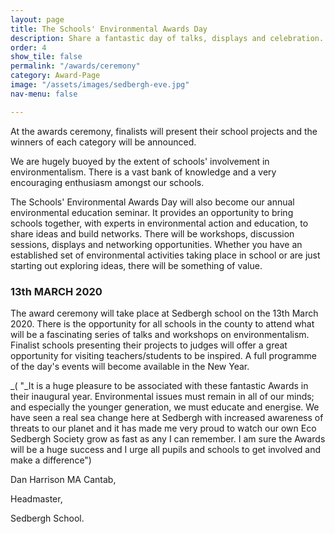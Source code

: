 ```yaml
---
layout: page
title: The Schools' Environmental Awards Day
description: Share a fantastic day of talks, displays and celebration.
order: 4
show_tile: false
permalink: "/awards/ceremony"
category: Award-Page
image: "/assets/images/sedbergh-eve.jpg"
nav-menu: false

---
```

At the awards ceremony, finalists will present their school projects and the winners of each category will be announced.

We are hugely buoyed by the extent of schools' involvement in environmentalism. There is a vast bank of knowledge and a very encouraging enthusiasm amongst our schools.

The Schools' Environmental Awards Day will also become our annual environmental education seminar. It provides an opportunity to bring schools together, with experts in environmental action and education, to share ideas and build networks. There will be workshops, discussion sessions, displays and networking opportunities. Whether you have an established set of environmental activities taking place in school or are just starting out exploring ideas, there will be something of value.

### 13th MARCH 2020

The award ceremony will take place at Sedbergh school on the 13th March 2020. There is the opportunity for all schools in the county to attend what will be a fascinating series of talks and workshops on environmentalism. Finalist schools presenting their projects to judges will offer a great opportunity for visiting  teachers/students to be inspired. A full programme of the day's events will become available in the New Year.

_( "_It is a huge pleasure to be associated with these fantastic Awards in their inaugural year. Environmental issues must remain in all of our minds; and especially the younger generation, we must educate and energise. We have seen a real sea change here at Sedbergh with increased awareness of threats to our planet and it has made me very proud to watch our own Eco Sedbergh Society grow as fast as any I can remember. I am sure the Awards will be a huge success and I urge all pupils and schools to get involved and make a difference") 

Dan Harrison MA Cantab,

Headmaster,

Sedbergh School.